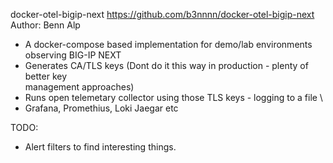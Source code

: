 
docker-otel-bigip-next
https://github.com/b3nnnn/docker-otel-bigip-next                                        
Author: Benn Alp                                                                         

- A docker-compose based implementation for demo/lab environments observing BIG-IP NEXT
- Generates CA/TLS keys (Dont do it this way in production - plenty of better key       
   management approaches)                                                                
- Runs open telemetary collector using those TLS keys - logging to a file             \                                                                            
- Grafana, Promethius, Loki Jaegar etc

TODO:
- Alert filters to find interesting things.

 
